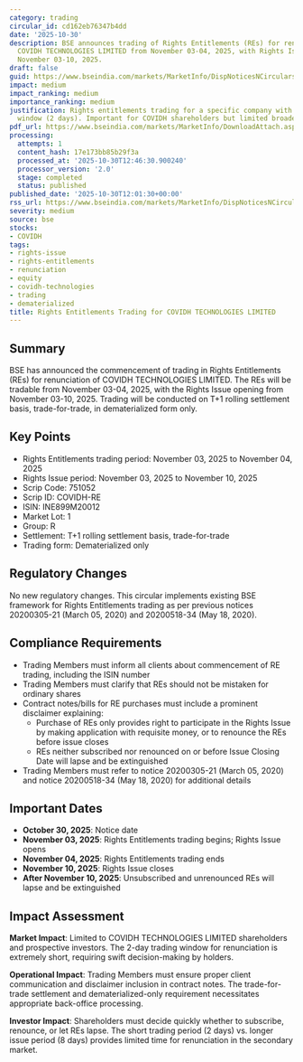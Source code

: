 ```yaml
---
category: trading
circular_id: cd162eb76347b4dd
date: '2025-10-30'
description: BSE announces trading of Rights Entitlements (REs) for renunciation of
  COVIDH TECHNOLOGIES LIMITED from November 03-04, 2025, with Rights Issue opening
  November 03-10, 2025.
draft: false
guid: https://www.bseindia.com/markets/MarketInfo/DispNoticesNCirculars.aspx?Noticeid={385F7A1B-B0E3-4B58-8F97-F5A31CA7F0DC}&noticeno=20251030-16&dt=10/30/2025&icount=16&totcount=26&flag=0
impact: medium
impact_ranking: medium
importance_ranking: medium
justification: Rights entitlements trading for a specific company with short trading
  window (2 days). Important for COVIDH shareholders but limited broader market impact.
pdf_url: https://www.bseindia.com/markets/MarketInfo/DownloadAttach.aspx?id=20251030-16&attachedId=
processing:
  attempts: 1
  content_hash: 17e173bb85b29f3a
  processed_at: '2025-10-30T12:46:30.900240'
  processor_version: '2.0'
  stage: completed
  status: published
published_date: '2025-10-30T12:01:30+00:00'
rss_url: https://www.bseindia.com/markets/MarketInfo/DispNoticesNCirculars.aspx?Noticeid={385F7A1B-B0E3-4B58-8F97-F5A31CA7F0DC}&noticeno=20251030-16&dt=10/30/2025&icount=16&totcount=26&flag=0
severity: medium
source: bse
stocks:
- COVIDH
tags:
- rights-issue
- rights-entitlements
- renunciation
- equity
- covidh-technologies
- trading
- dematerialized
title: Rights Entitlements Trading for COVIDH TECHNOLOGIES LIMITED
---
```


## Summary

BSE has announced the commencement of trading in Rights Entitlements (REs) for renunciation of COVIDH TECHNOLOGIES LIMITED. The REs will be tradable from November 03-04, 2025, with the Rights Issue opening from November 03-10, 2025. Trading will be conducted on T+1 rolling settlement basis, trade-for-trade, in dematerialized form only.

## Key Points

- Rights Entitlements trading period: November 03, 2025 to November 04, 2025
- Rights Issue period: November 03, 2025 to November 10, 2025
- Scrip Code: 751052
- Scrip ID: COVIDH-RE
- ISIN: INE899M20012
- Market Lot: 1
- Group: R
- Settlement: T+1 rolling settlement basis, trade-for-trade
- Trading form: Dematerialized only

## Regulatory Changes

No new regulatory changes. This circular implements existing BSE framework for Rights Entitlements trading as per previous notices 20200305-21 (March 05, 2020) and 20200518-34 (May 18, 2020).

## Compliance Requirements

- Trading Members must inform all clients about commencement of RE trading, including the ISIN number
- Trading Members must clarify that REs should not be mistaken for ordinary shares
- Contract notes/bills for RE purchases must include a prominent disclaimer explaining:
  - Purchase of REs only provides right to participate in the Rights Issue by making application with requisite money, or to renounce the REs before issue closes
  - REs neither subscribed nor renounced on or before Issue Closing Date will lapse and be extinguished
- Trading Members must refer to notice 20200305-21 (March 05, 2020) and notice 20200518-34 (May 18, 2020) for additional details

## Important Dates

- **October 30, 2025**: Notice date
- **November 03, 2025**: Rights Entitlements trading begins; Rights Issue opens
- **November 04, 2025**: Rights Entitlements trading ends
- **November 10, 2025**: Rights Issue closes
- **After November 10, 2025**: Unsubscribed and unrenounced REs will lapse and be extinguished

## Impact Assessment

**Market Impact**: Limited to COVIDH TECHNOLOGIES LIMITED shareholders and prospective investors. The 2-day trading window for renunciation is extremely short, requiring swift decision-making by holders.

**Operational Impact**: Trading Members must ensure proper client communication and disclaimer inclusion in contract notes. The trade-for-trade settlement and dematerialized-only requirement necessitates appropriate back-office processing.

**Investor Impact**: Shareholders must decide quickly whether to subscribe, renounce, or let REs lapse. The short trading period (2 days) vs. longer issue period (8 days) provides limited time for renunciation in the secondary market.